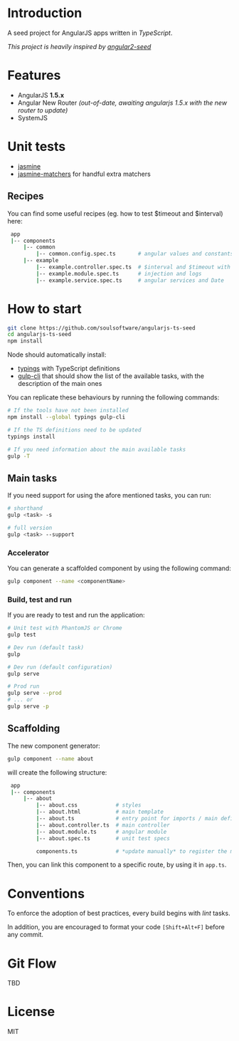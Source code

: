 # Introduction

A seed project for AngularJS apps written in *TypeScript*.

_This project is heavily inspired by [angular2-seed](https://github.com/mgechev/angular2-seed)_

# Features
* AngularJS **1.5.x**
* Angular New Router _(out-of-date, awaiting angularjs 1.5.x with the new router to update)_
* SystemJS

# Unit tests
* [jasmine](http://jasmine.github.io/2.4/introduction.html)
* [jasmine-matchers](https://github.com/JamieMason/Jasmine-Matchers) for handful extra matchers

## Recipes
You can find some useful recipes (eg. how to test $timeout and $interval) here:

```bash
 app
 |-- components
     |-- common
         |-- common.config.spec.ts       # angular values and constants
     |-- example
         |-- example.controller.spec.ts  # $interval and $timeout with jasmine spies
         |-- example.module.spec.ts      # injection and logs
         |-- example.service.spec.ts     # angular services and Date
```

# How to start

```bash
git clone https://github.com/soulsoftware/angularjs-ts-seed
cd angularjs-ts-seed
npm install
```

Node should automatically install:
* [typings](https://github.com/typings/typings) with TypeScript definitions
* [gulp-cli](https://github.com/gulpjs/gulp-cli) that should show the list of the
available tasks, with the description of the main ones

You can replicate these behaviours by running the following commands:

```bash
# If the tools have not been installed
npm install --global typings gulp-cli

# If the TS definitions need to be updated
typings install

# If you need information about the main available tasks
gulp -T
```

## Main tasks

If you need support for using the afore mentioned tasks, you can run:

```bash
# shorthand
gulp <task> -s

# full version
gulp <task> --support
```

### Accelerator

You can generate a scaffolded component by using the following command:

```bash
gulp component --name <componentName>
```

### Build, test and run

If you are ready to test and run the application:

```bash
# Unit test with PhantomJS or Chrome
gulp test

# Dev run (default task)
gulp

# Dev run (default configuration)
gulp serve

# Prod run
gulp serve --prod
# ... or
gulp serve -p
```

## Scaffolding

The new component generator:

```bash
gulp component --name about
```

will create the following structure:

```bash
 app
 |-- components
     |-- about
         |-- about.css            # styles
         |-- about.html           # main template
         |-- about.ts             # entry point for imports / main definition
         |-- about.controller.ts  # main controller
         |-- about.module.ts      # angular module
         |-- about.spec.ts        # unit test specs

         components.ts            # *update manually* to register the module
```

Then, you can link this component to a specific route, by using it in `app.ts`.

# Conventions

To enforce the adoption of best practices, every build begins with *lint* tasks.

In addition, you are encouraged to format your code `[Shift+Alt+F]` before any commit.

# Git Flow

TBD

# License

MIT
